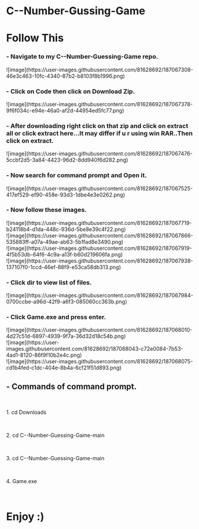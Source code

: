 # C--Number-Gussing-Game
<h1>Follow This</h1>

 <h3>- Navigate to my C--Number-Guessing-Game repo.</h3>
  ![image](https://user-images.githubusercontent.com/81628692/187067308-46e3c463-10fc-4340-87b2-b8103f8b1996.png)
<br>
  <h3>- Click on Code then click on Download Zip.</h3>
  ![image](https://user-images.githubusercontent.com/81628692/187067378-9f6f034c-e94e-46a0-af2d-44954ed5fc77.png)
<br>
 <h3>- After downloading right click on that zip and click on extract all or click extract here...It may differ if u r using win RAR..Then click on extract.</h3>
  ![image](https://user-images.githubusercontent.com/81628692/187067476-5ccbf2d5-3a84-4423-96d2-8dd940f6d282.png)
<br>
 <h3>- Now search for command prompt and Open it.</h3>
  ![image](https://user-images.githubusercontent.com/81628692/187067525-417ef529-ef90-458e-93d3-1dbe4e3e0262.png)
<br>
 <h3>- Now follow these images.</h3>
  ![image](https://user-images.githubusercontent.com/81628692/187067719-b24118b4-d1da-448c-936d-5be8e39c4f22.png)
<br>
 ![image](https://user-images.githubusercontent.com/81628692/187067866-535883ff-a07a-49ae-ab63-5b1fad8e3490.png)
<br>
 ![image](https://user-images.githubusercontent.com/81628692/187067919-4f5b53db-64f6-4c9a-a13f-b60d219606fa.png)
<br>
 ![image](https://user-images.githubusercontent.com/81628692/187067938-137107f0-1ccd-46ef-88f9-e53ca58db313.png)
<br>
 <h3>- Click dir to view list of files.</h3>
 ![image](https://user-images.githubusercontent.com/81628692/187067984-0700ccbe-a96d-42f9-a6f3-085060cc363b.png)
<br>
 <h3>- Click Game.exe and press enter.</h3>
 ![image](https://user-images.githubusercontent.com/81628692/187068010-4d27c51d-6897-4939-9f7a-36d32d18c54b.png)<br>
 ![image](https://user-images.githubusercontent.com/81628692/187068043-c72e0084-7b53-4ad1-8120-86f9f10b2e4c.png)<br>
 ![image](https://user-images.githubusercontent.com/81628692/187068075-cd1b4fed-c1dc-404e-8b4a-6cf21f51d893.png)<br>
 <h2>- Commands of command prompt.</h3><br>
 <p>1. cd Downloads</p><br>
 <p>2. cd C--Number-Guessing-Game-main</p><br>
 <p>3. cd C--Number-Guessing-Game-main</p><br>
 <p>4. Game.exe</p><br>
 <h1><b>Enjoy :)</b></h1>
